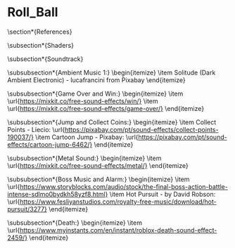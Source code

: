 # Roll_Ball

\section*{References}

\subsection*{Shaders}

\subsection*{Soundtrack}

\subsubsection*{Ambient Music 1:}
\begin{itemize}
    \item Solitude (Dark Ambient Electronic) - lucafrancini from Pixabay
\end{itemize}

\subsubsection*{Game Over and Win:}
\begin{itemize}
    \item \url{https://mixkit.co/free-sound-effects/win/}
    \item \url{https://mixkit.co/free-sound-effects/game-over/}
\end{itemize}

\subsubsection*{Jump and Collect Coins:}
\begin{itemize}
    \item Collect Points - Liecio: \url{https://pixabay.com/pt/sound-effects/collect-points-190037/}
    \item Cartoon Jump - Pixabay: \url{https://pixabay.com/pt/sound-effects/cartoon-jump-6462/}
\end{itemize}

\subsubsection*{Metal Sound:}
\begin{itemize}
    \item \url{https://mixkit.co/free-sound-effects/metal/}
\end{itemize}

\subsubsection*{Boss Music and Alarm:}
\begin{itemize}
    \item \url{https://www.storyblocks.com/audio/stock/the-final-boss-action-battle-intense-sdlmo0bydkh58yzf8.html}
    \item Hot Pursuit - by David Robson: \url{https://www.fesliyanstudios.com/royalty-free-music/download/hot-pursuit/3277}
\end{itemize}

\subsubsection*{Death:}
\begin{itemize}
    \item \url{https://www.myinstants.com/en/instant/roblox-death-sound-effect-2459/}
\end{itemize}
